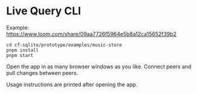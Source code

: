 # Live Query CLI

Example: https://www.loom.com/share/09aa7726f5964e5b8a12ca15652f39b2

```
cd cf-sqlite/prototype/examples/music-store
pnpm install
pnpm start
```

Open the app in as many browser windows as you like. Connect peers and pull changes between peers.

Usage instructions are printed after opening the app.
